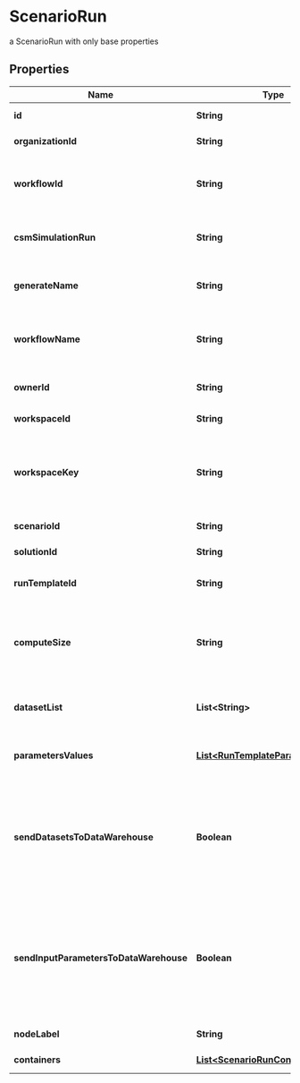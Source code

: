

# ScenarioRun

a ScenarioRun with only base properties

## Properties

Name | Type | Description | Notes
------------ | ------------- | ------------- | -------------
**id** | **String** | the ScenarioRun |  [optional] [readonly]
**organizationId** | **String** | the Organization id |  [optional]
**workflowId** | **String** | the Cosmo Tech compute cluster Argo Workflow Id to search |  [optional]
**csmSimulationRun** | **String** | the Cosmo Tech Simulation Run Id |  [optional] [readonly]
**generateName** | **String** | the base name for workflow name generation |  [optional]
**workflowName** | **String** | the Cosmo Tech compute cluster Argo Workflow Name |  [optional]
**ownerId** | **String** | the user id which own this scenariorun |  [optional] [readonly]
**workspaceId** | **String** | the Workspace Id |  [optional] [readonly]
**workspaceKey** | **String** | technical key for resource name convention and version grouping. Must be unique |  [optional] [readonly]
**scenarioId** | **String** | the Scenario Id |  [optional] [readonly]
**solutionId** | **String** | the Solution Id |  [optional] [readonly]
**runTemplateId** | **String** | the Solution Run Template id |  [optional] [readonly]
**computeSize** | **String** | the compute size needed for this Analysis. Standard sizes are basic and highcpu. Default is basic |  [optional] [readonly]
**datasetList** | **List&lt;String&gt;** | the list of Dataset Id associated to this Analysis |  [optional] [readonly]
**parametersValues** | [**List&lt;RunTemplateParameterValue&gt;**](RunTemplateParameterValue.md) | the list of Run Template parameters values |  [optional] [readonly]
**sendDatasetsToDataWarehouse** | **Boolean** | whether or not the Datasets values are send to the DataWarehouse prior to Simulation Run. If not set follow the Workspace setting |  [optional] [readonly]
**sendInputParametersToDataWarehouse** | **Boolean** | whether or not the input parameters values are send to the DataWarehouse prior to Simulation Run. If not set follow the Workspace setting |  [optional] [readonly]
**nodeLabel** | **String** | the node label request |  [optional] [readonly]
**containers** | [**List&lt;ScenarioRunContainer&gt;**](ScenarioRunContainer.md) | the containers list |  [optional]




